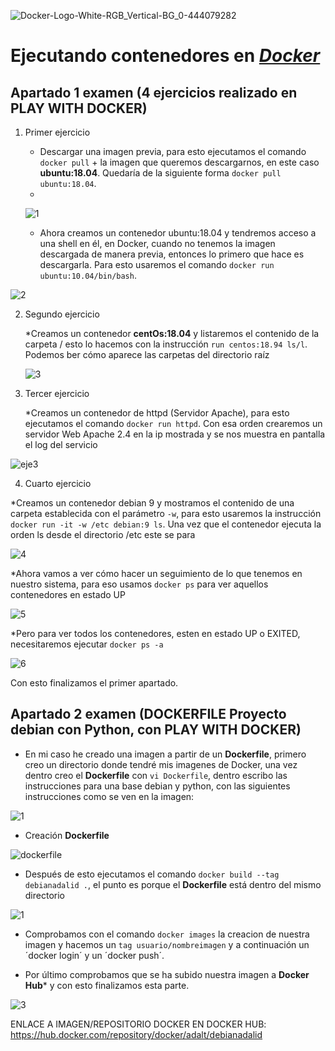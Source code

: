 
![Docker-Logo-White-RGB_Vertical-BG_0-444079282](https://user-images.githubusercontent.com/91874745/173307153-46d4f92c-157e-4b48-bb9a-2b9d69ef9e20.png)


#  Ejecutando contenedores en [***Docker***](https://www.docker.com)



## Apartado 1 examen (4 ejercicios realizado en PLAY WITH DOCKER)

1. Primer ejercicio
    
    * Descargar una imagen previa, para esto ejecutamos el comando `docker pull` + la imagen que queremos descargarnos, en este caso **ubuntu:18.04**. Quedaría de la siguiente forma `docker pull ubuntu:18.04`.
    * 
     ![1](https://user-images.githubusercontent.com/91874745/173306452-609aea33-32e5-482b-b037-c6ea123c8c8f.png)

   * Ahora creamos un contenedor ubuntu:18.04 y tendremos acceso a una shell en él, en Docker, cuando no tenemos la imagen descargada de manera previa, entonces lo primero que hace es descargarla. Para esto usaremos el comando `docker run ubuntu:10.04/bin/bash`.

![2](https://user-images.githubusercontent.com/91874745/173306564-14e969b7-63d0-4183-ab7f-ddabaa4f2bbe.png)

2. Segundo ejercicio

   *Creamos un contenedor  **centOs:18.04** y listaremos el contenido de la carpeta / esto lo hacemos con la instrucción `run centos:18.94 ls/l`. Podemos ber cómo aparece las carpetas del directorio raíz
   
   ![3](https://user-images.githubusercontent.com/91874745/173306634-757e1e6f-9f98-4dd5-a8f8-985a220fe840.png)

 
3. Tercer ejercicio

   *Creamos un contenedor de httpd (Servidor Apache), para esto ejecutamos el comando `docker run httpd`. Con esa orden crearemos un servidor Web Apache 2.4 en la ip mostrada y se nos muestra en pantalla el log del servicio

![eje3](https://user-images.githubusercontent.com/91874745/173306731-182d5dcb-d003-410a-b0cb-b3b9b0e84cd2.png)

   
4. Cuarto ejercicio

  *Creamos un contenedor debian 9 y mostramos el contenido de una carpeta establecida con el parámetro `-w`, para esto usaremos la instrucción `docker run -it -w /etc debian:9 ls`. Una vez que el contenedor ejecuta la orden ls desde el directorio /etc este se para

![4](https://user-images.githubusercontent.com/91874745/173306808-841c66c6-95c0-4ea8-8c31-b82bb1382d01.png)


  *Ahora vamos a ver cómo hacer un seguimiento de lo que tenemos en nuestro sistema, para eso usamos `docker ps` para ver aquellos contenedores en estado UP 

![5](https://user-images.githubusercontent.com/91874745/173306884-9e7cea99-3338-474f-bfca-dc74a3d400f0.png)


 *Pero para ver todos los contenedores, esten en estado UP  o EXITED, necesitaremos ejecutar `docker ps -a`
 
 ![6](https://user-images.githubusercontent.com/91874745/173306908-df180a1b-b545-4fef-9cc4-291d267de88a.png)
 
 Con esto finalizamos el primer apartado.

## Apartado 2 examen (DOCKERFILE Proyecto debian con Python, con PLAY WITH DOCKER)

 * En mi caso he creado una imagen a partir de un **Dockerfile**, primero creo un directorio donde tendré mis imagenes de Docker, una vez dentro creo el **Dockerfile** con `vi Dockerfile`, dentro escribo las instrucciones para una base debian y python, con las siguientes instrucciones como se ven en la imagen:
 
 ![1](https://user-images.githubusercontent.com/91874745/173312271-12f00b54-ccf4-4f1b-a8ed-8167631ed895.png)

  * Creación **Dockerfile**
  
![dockerfile](https://user-images.githubusercontent.com/91874745/173312441-746443e8-cc0b-4374-a195-2f34893cb729.png)


* Después de esto ejecutamos el comando `docker build --tag debianadalid .`, el punto es porque el **Dockerfile** está dentro del mismo directorio

![1](https://user-images.githubusercontent.com/91874745/173312547-8f2e2246-3bbb-4113-aed5-a3cb0de6ff36.png)

* Comprobamos con el comando `docker images` la creacion de nuestra imagen y hacemos un `tag usuario/nombreimagen` y a continuación un ´docker login´ y un ´docker push´.

* Por último comprobamos que se ha subido nuestra imagen a **Docker Hub*** y con esto finalizamos esta parte.


 ![3](https://user-images.githubusercontent.com/91874745/173313250-f933599a-f45a-47c2-b263-5e105954ff17.png)

ENLACE A IMAGEN/REPOSITORIO DOCKER EN DOCKER HUB: https://hub.docker.com/repository/docker/adalt/debianadalid
